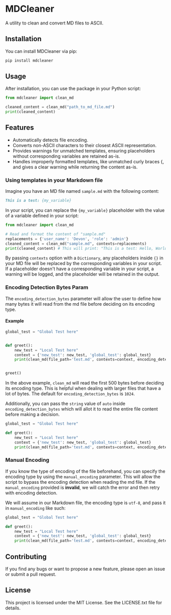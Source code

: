 # MDCleaner

A utility to clean and convert MD files to ASCII.

## Installation

You can install MDCleaner via pip:

```python
pip install mdcleaner
```

## Usage

After installation, you can use the package in your Python script:

```python
from mdcleaner import clean_md

cleaned_content = clean_md("path_to_md_file.md")
print(cleaned_content)
```

## Features
- Automatically detects file encoding.
- Converts non-ASCII characters to their closest ASCII representation.
- Provides warnings for unmatched templates, ensuring placeholders without corresponding variables are retained as-is.
- Handles improperly formatted templates, like unmatched curly braces {, and gives a clear warning while returning the content as-is.

### Using templates in your Markdown file
Imagine you have an MD file named `sample.md` with the following content:
```markdown
This is a test: {my_variable}
```
In your script, you can replace the `{my_variable}` placeholder with the value of a variable defined in your script:

```python
from mdcleaner import clean_md

# Read and format the content of "sample.md"
replacements = {'user_name': 'Devon', 'role': 'admin'}
cleaned_content = clean_md("sample.md", contexts=replacements)
print(cleaned_content) # This will print: "This is a test: Hello, World!"
```
By passing `contexts` option with a `Dictionary`, any placeholders inside `{}` in your MD file will be replaced by the corresponding variables in your script.
If a placeholder doesn't have a corresponding variable in your script, a warning will be logged, and the placeholder will be retained in the output.

### Encoding Detection Bytes Param
The `encoding_detection_bytes` parameter will allow the user to define how many bytes it will read from the md file before
deciding on its encoding type. 
#### Example
```python
global_test = "Global Test here"


def greet():
    new_test = "Local Test here"
    context = {'new_test': new_test, 'global_test': global_test}
    print(clean_md(file_path='test.md', contexts=context, encoding_detection_bytes=500))


greet()
```
In the above example, `clean_md` will read the first 500 bytes before deciding its encoding type. This is helpful when
dealing with larger files that have a lot of bytes. The default for `encoding_detection_bytes` is `1024`.

Additionally, you can pass the `string` value of `auto` inside `encoding_detection_bytes` which will allot it to read the entire
file content before making a decision.

```python
global_test = "Global Test here"

def greet():
    new_test = "Local Test here"
    context = {'new_test': new_test, 'global_test': global_test}
    print(clean_md(file_path='test.md', contexts=context, encoding_detection_bytes='auto'))
```

### Manual Encoding
If you know the type of encoding of the file beforehand, you can specify the encoding type by using the `manual_encoding`
parameter. This will allow the script to bypass the encoding detection when reading the md file. If the `manual_encoding`
provided is **invalid**, we will catch the error and then retry with encoding detection.

We will assume in our Markdown file, the encoding type is `utf-8`, and pass it in `manual_encoding` like such:
```python
global_test = "Global Test here"

def greet():
    new_test = "Local Test here"
    context = {'new_test': new_test, 'global_test': global_test}
    print(clean_md(file_path='test.md', contexts=context, encoding_detection_bytes='auto', manual_encoding='utf-8'))
```

## Contributing
If you find any bugs or want to propose a new feature, please open an issue or submit a pull request.

## License
This project is licensed under the MIT License. See the LICENSE.txt file for details.